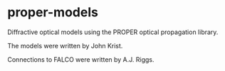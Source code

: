 # proper-models
Diffractive optical models using the PROPER optical propagation library.

The models were written by John Krist.

Connections to FALCO were written by A.J. Riggs.

